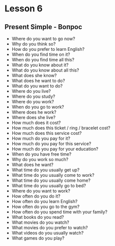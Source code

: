 # Lesson 6

## Present Simple - Вопрос

- Where do you want to go now?
- Why do you think so?
- How do you prefer to learn English?
- When do you find time on it?
- When do you find time all this?
- What do you know about it?
- What do you know about all this?
- What does she know?
- What does he want to do?
- What do you want to do?
- Where do you live?
- Where do you study?
- Where do you work?
- When do you go to work?
- Where does he work?
- Where does she live?
- How much does it cost?
- How much does this ticket / ring / bracelet cost?
- How much does this service cost?
- How much do you pay for it?
- How much do you pay for this service?
- How much do you pay for your education?
- When do you have free time?
- Why do you work so much?
- What does he want?
- What time do you usually get up?
- What time do you usually come to work?
- What time do you usually come home?
- What time do you usually go to bed?
- Where do you want to work?
- How often do you do it?
- How often do you learn English?
- How often do you go to the gym?
- How often do you spend time with your family?
- What books do you read?
- What movies do you watch?
- What movies do you prefer to watch?
- What videos do you usually watch?
- What games do you play?